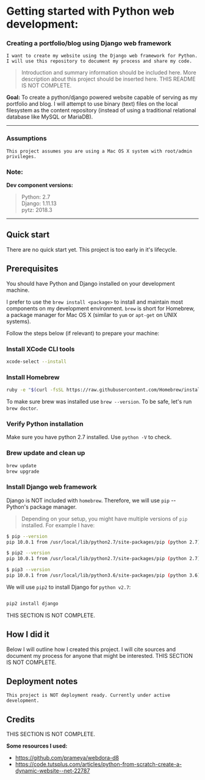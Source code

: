 # Getting started with Python web development:
### Creating a portfolio/blog using Django web framework

```
I want to create my website using the Django web framework for Python. I will use this repository to document my process and share my code.
```

> Introduction and summary information should be included here. More description about this project should be inserted here. THIS README IS NOT COMPLETE.

**Goal:**
To create a python/django powered website capable of serving as my portfolio and blog. I will attempt to use binary (text) files on the local filesystem as the content repository (instead of using a traditional relational database like MySQL or MariaDB).

---

### Assumptions
```
This project assumes you are using a Mac OS X system with root/admin privileges.
```

### Note:
**Dev component versions:**
> Python: 2.7    
> Django: 1.11.13    
> pytz: 2018.3    

---

## Quick start

There are no quick start yet. This project is too early in it's lifecycle.

## Prerequisites

You should have Python and Django installed on your development machine.

I prefer to use the `brew install <package>` to install and maintain most components on my development environment. `brew` is short for Homebrew, a package manager for Mac OS X (similar to `yum` or `apt-get` on UNIX systems).

Follow the steps below (if relevant) to prepare your machine:

### Install XCode CLI tools

```sh
xcode-select --install
```

### Install Homebrew

```sh
ruby -e "$(curl -fsSL https://raw.githubusercontent.com/Homebrew/install/master/install)"
```

To make sure brew was installed use `brew --version`. To be safe, let's run `brew doctor`.

### Verify Python installation

Make sure you have python 2.7 installed. Use `python -V` to check.

### Brew update and clean up

```sh
brew update
brew upgrade
```

### Install Django web framework

Django is NOT included with `homebrew`. Therefore, we will use `pip` -- Python's package manager.   

> Depending on your setup, you might have multiple versions of `pip` installed. For example I have:

```sh
$ pip --version
pip 10.0.1 from /usr/local/lib/python2.7/site-packages/pip (python 2.7)

$ pip2 --version
pip 10.0.1 from /usr/local/lib/python2.7/site-packages/pip (python 2.7)

$ pip3 --version
pip 10.0.1 from /usr/local/lib/python3.6/site-packages/pip (python 3.6)
```

We will use `pip2` to install Django for `python v2.7`:

```sh

pip2 install django

```

THIS SECTION IS NOT COMPLETE.

## How I did it

Below I will outline how I created this project. I will cite sources and document my process for anyone that might be interested. THIS SECTION IS NOT COMPLETE.

## Deployment notes

```
This project is NOT deployment ready. Currently under active development.
```

## Credits

THIS SECTION IS NOT COMPLETE.

**Some resources I used:**
* https://github.com/prameya/webdora-d8
* https://code.tutsplus.com/articles/python-from-scratch-create-a-dynamic-website--net-22787
